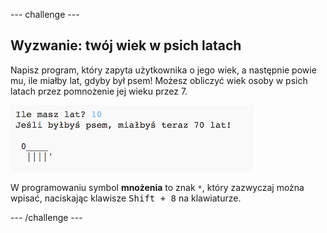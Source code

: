 --- challenge ---

## Wyzwanie: twój wiek w psich latach

Napisz program, który zapyta użytkownika o jego wiek, a następnie powie mu, ile miałby lat, gdyby był psem! Możesz obliczyć wiek osoby w psich latach przez pomnożenie jej wieku przez 7.

![screenshot](images/me-dog-years.png)

W programowaniu symbol **mnożenia** to znak `*`, który zazwyczaj można wpisać, naciskając klawisze <kbd>Shift + 8</kbd> na klawiaturze.

--- /challenge ---
